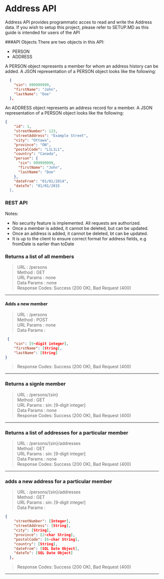 # Address API 
Address API provides programmatic acces to read and write the Address data. If you wish to setup this project, please refer to SETUP.MD as this guide is intended for users of the API

###API Objects
There are two objects in this API: 
- PERSON
- ADDRESS

A PERSON object represents a member for whom an address history can be added. A JSON representation of a PERSON object looks like the following: 
```json
  {
    "sin": 999999999,
    "firstName": "John",
    "lastName": "Doe"
  },
```
An ADDRESS object represents an address record for a member. A JSON representation of a PERSON object looks like the following: 
```json
{
    "id": 1,
    "streetNumber": 123,
    "streetAddress": "Example Street",
    "city": "Ottawa",
    "province": "ON",
    "postalCode": "L1L1L1",
    "country": "Canada",
    "person": {
      "sin": 999999999,
      "firstName": "John",
      "lastName": "Doe"
    },
    "dateFrom": "01/01/2014",
    "dateTo": "01/01/2015
  },
 ``` 

### REST API

Notes:
- No security feature is implemented. All requests are authorized. 
- Once a member is added, it cannot be deleted, but can be updated. 
- Once an address is added, it cannot be deleted, bt can be updated. 
- It is up to the client to ensure correct format for address fields, e.g fromDate is earlier than toDate

### Returns a list of all members
> URL : /persons    
> Method : GET     
> URL Params :  none    
> Data Params : none    
> Response Codes: Success (200 OK), Bad Request (400)    

***

#### Adds a new member 
> URL : /persons    
> Method : POST     
> URL Params :  none    
> Data Params :     
```json
 {  
    "sin": [9-digit integer],
    "firstName": [String], 
    "lastName": [String] 
} 
```
> Response Codes: Success (200 OK), Bad Request (400)    

***

### Returns a signle member
> URL : /persons/{sin}    
> Method : GET      
> URL Params :  sin: [9-digit integer]    
> Data Params : none    
> Response Codes: Success (200 OK), Bad Request (400)    
***

### Returns a list of addresses for a particular member
> URL : /persons/{sin}/addresses    
> Method : GET     
> URL Params :  sin: [9-digit integer]    
> Data Params : none    
> Response Codes: Success (200 OK), Bad Request (400)    

***
### adds a new address for a particular member
> URL : /persons/{sin}/addresses    
> Method : GET     
> URL Params :  sin: [9-digit integer]    
> Data Params :   
```json
{
    "streetNumber": [Integer],
    "streetAddress": [String],
    "city": [String],
    "province": [2-char String],
    "postalCode": [6-char String],
    "country": [String],
    "dateFrom": [SQL Date Object],
    "dateTo": [SQL Date Object]
  },
 ``` 
> Response Codes: Success (200 OK), Bad Request (400)   

***

